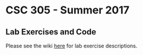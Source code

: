 # CSC 305 - Summer 2017

## Lab Exercises and Code

Please see the wiki [here](https://github.com/drebain/icg/wiki/Lab-0:-Introduction-to-Cpp) for lab exercise descriptions.